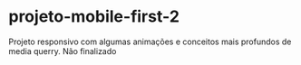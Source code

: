 # projeto-mobile-first-2
Projeto responsivo com algumas animações e conceitos mais profundos de media querry. Não finalizado
